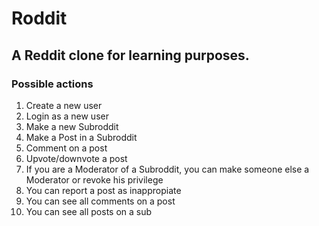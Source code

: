 # Roddit
A Reddit clone for learning purposes.
---
<h3> Possible actions </h3>
<ol>
  <li> Create a new user</li>
  <li> Login as a new user</li>
  <li> Make a new Subroddit</li>
  <li> Make a Post in a Subroddit</li>
  <li> Comment on a post</li>
  <li> Upvote/downvote a post</li>
  <li> If you are a Moderator of a Subroddit, you can make someone else a Moderator or revoke his privilege</li>
  <li> You can report a post as inappropiate </li>
  <li> You can see all comments on a post</li>
  <li> You can see all posts on a sub</li>
</ol>

